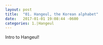 ```yaml
---
layout: post
title:  "01. Hangeul, the Korean alphabet"
date:   2017-01-01 19:08:44 -0600
categories: 1.|Hangeul
---
```


Intro to Hangeul!
